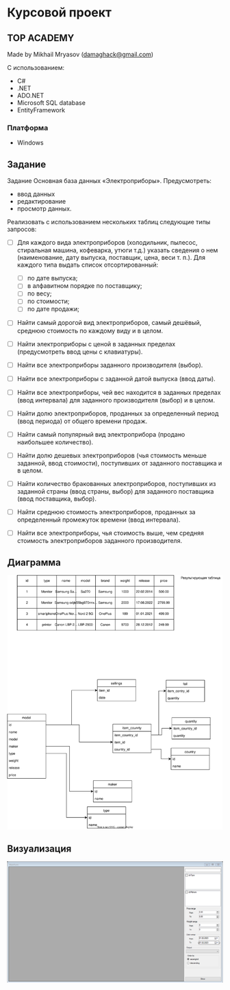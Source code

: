 # Курсовой проект

## TOP ACADEMY

Made by Mikhail Mryasov (damaghack@gmail.com)

С использованием:

* C#
* .NET
* ADO.NET
* Microsoft SQL database
* EntityFramework

### Платформа

* Windows

## Задание

Задание Основная база данных «Электроприборы».
Предусмотреть:

* ввод данных
* редактирование
* просмотр данных.

Реализовать с использованием нескольких таблиц следующие типы запросов:

* [ ] Для каждого вида электроприборов (холодильник, пылесос, стиральная машина, кофеварка, утюги т.д.) указать сведения о нем (наименование, дату выпуска, поставщик, цена, веси т. п.).
  Для каждого типа выдать список отсортированный:

  * [ ] по дате выпуска;
  * [ ] в алфавитном порядке по поставщику;
  * [ ] по весу;
  * [ ] по стоимости;
  * [ ] по дате продажи;
* [ ] Найти самый дорогой вид электроприборов, самый дешёвый, среднюю стоимость по каждому виду и в целом.
* [ ] Найти электроприборы с ценой в заданных пределах (предусмотреть ввод цены с клавиатуры).
* [ ] Найти все электроприборы заданного производителя (выбор).
* [ ] Найти все электроприборы с заданной датой выпуска (ввод даты).
* [ ] Найти все электроприборы, чей вес находится в заданных пределах (ввод интервала) для заданного производителя (выбор) и в целом.
* [ ] Найти долю электроприборов, проданных за определенный период (ввод периода) от общего времени продаж.
* [ ] Найти самый популярный вид электроприбора (продано наибольшее количество).
* [ ] Найти долю дешевых электроприборов (чья стоимость меньше заданной, ввод стоимости), поступивших от заданного поставщика и в целом.
* [ ] Найти количество бракованных электроприборов, поступивших из заданной страны (ввод страны, выбор) для заданного поставщика (ввод поставщика, выбор).
* [ ] Найти среднюю стоимость электроприборов, проданных за определенный промежуток времени (ввод интервала).
* [ ] Найти все электроприборы, чья стоимость выше, чем средняя стоимость электроприборов заданного производителя.

## Диаграмма

![Diagram](resources/UML.drawio.svg)

## Визуализация

![Screenshot](resources/MainWindow.png)

